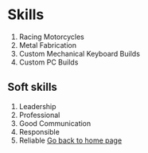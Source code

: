 # **Skills**
1. Racing Motorcycles
1. Metal Fabrication 
1. Custom Mechanical Keyboard Builds
1. Custom PC Builds
## **Soft skills**
1. Leadership
1. Professional
1. Good Communication
1. Responsible
1. Reliable
 [Go back to home page](./README.md)
